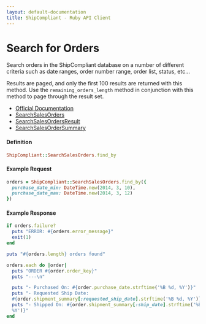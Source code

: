 ```yaml
---
layout: default-documentation
title: ShipCompliant - Ruby API Client
---
```


# Search for Orders

Search orders in the ShipCompliant database on a number of different
criteria such as date ranges, order number range, order list, status, etc...

Results are paged, and only the first 100 results are returned with this method.
Use the `remaining_orders_length` method in conjunction with this method to
page through the result set.

- [Official Documentation][official_docs]
- [SearchSalesOrders][search_sales_orders_class]
- [SearchSalesOrdersResult][search_sales_orders_result_class]
- [SearchSalesOrderSummary][search_sales_order_summary_class]


<h4 class="definition-title">Definition</h4>

```ruby
ShipCompliant::SearchSalesOrders.find_by
```

<h4 class="definition-title">Example Request</h4>

```ruby
orders = ShipCompliant::SearchSalesOrders.find_by({
  purchase_date_min: DateTime.new(2014, 3, 10),
  purchase_date_max: DateTime.new(2014, 3, 12)
})
```

<h4 class="definition-title">Example Response</h4>

```ruby
if orders.failure?
  puts "ERROR: #{orders.error_message}"
  exit(1)
end

puts "#{orders.length} orders found"

orders.each do |order|
  puts "ORDER #{order.order_key}"
  puts "---\n"

  puts "- Purchased On: #{order.purchase_date.strftime('%B %d, %Y')}"
  puts "- Requested Ship Date:
  #{order.shipment_summary[:requested_ship_date].strftime('%B %d, %Y')}"
  puts "- Shipped On: #{order.shipment_summary[:ship_date].strftime('%B %d,
  %Y')}"
end
```

[official_docs]: https://shipcompliant.desk.com/customer/portal/articles/1456007-api-searchsalesorders-?b_id=2759
[search_sales_orders_class]: ../rdoc/classes/ShipCompliant/SearchSalesOrders.html
[search_sales_orders_result_class]: ../rdoc/classes/ShipCompliant/SearchSalesOrdersResult.html
[search_sales_order_summary_class]: ../rdoc/classes/ShipCompliant/SearchSalesOrderSummary.html
